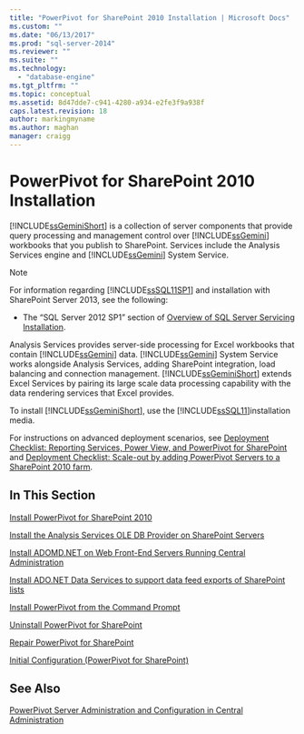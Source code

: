```yaml
---
title: "PowerPivot for SharePoint 2010 Installation | Microsoft Docs"
ms.custom: ""
ms.date: "06/13/2017"
ms.prod: "sql-server-2014"
ms.reviewer: ""
ms.suite: ""
ms.technology: 
  - "database-engine"
ms.tgt_pltfrm: ""
ms.topic: conceptual
ms.assetid: 8d47dde7-c941-4280-a934-e2fe3f9a938f
caps.latest.revision: 18
author: markingmyname
ms.author: maghan
manager: craigg
---
```

# PowerPivot for SharePoint 2010 Installation
  [!INCLUDE[ssGeminiShort](../../includes/ssgeminishort-md.md)] is a collection of server components that provide query processing and management control over [!INCLUDE[ssGemini](../../includes/ssgemini-md.md)] workbooks that you publish to SharePoint. Services include the Analysis Services engine and [!INCLUDE[ssGemini](../../includes/ssgemini-md.md)] System Service.  
  
> [!NOTE]  
>  For information regarding [!INCLUDE[ssSQL11SP1](../../includes/sssql11sp1-md.md)] and installation with SharePoint Server 2013, see the following:  
>   
>  -   The “SQL Server 2012 SP1” section of [Overview of SQL Server Servicing Installation](../../../2014/sql-server/install/overview-of-sql-server-servicing-installation.md).  
  
 Analysis Services provides server-side processing for Excel workbooks that contain [!INCLUDE[ssGemini](../../includes/ssgemini-md.md)] data. [!INCLUDE[ssGemini](../../includes/ssgemini-md.md)] System Service works alongside Analysis Services, adding SharePoint integration, load balancing and connection management. [!INCLUDE[ssGeminiShort](../../includes/ssgeminishort-md.md)] extends Excel Services by pairing its large scale data processing capability with the data rendering services that Excel provides.  
  
 To install [!INCLUDE[ssGeminiShort](../../includes/ssgeminishort-md.md)], use the [!INCLUDE[ssSQL11](../../includes/sssql11-md.md)]installation media.  
  
 For instructions on advanced deployment scenarios, see [Deployment Checklist: Reporting Services, Power View, and PowerPivot for SharePoint](deployment-checklist-reporting-services-power-view-power-pivot-for-sharepoint.md) and [Deployment Checklist: Scale-out by adding PowerPivot Servers to a SharePoint 2010 farm](../../../2014/sql-server/install/deployment-checklist-scale-out-adding-powerpivot-servers-sharepoint-2010-farm.md).  
  
## In This Section  
 [Install PowerPivot for SharePoint 2010](../../../2014/sql-server/install/install-powerpivot-for-sharepoint-2010.md)  
  
 [Install the Analysis Services OLE DB Provider on SharePoint Servers](../../../2014/sql-server/install/install-the-analysis-services-ole-db-provider-on-sharepoint-servers.md)  
  
 [Install ADOMD.NET on Web Front-End Servers Running Central Administration](../../../2014/sql-server/install/install-adomd-net-on-web-front-end-servers-running-central-administration.md)  
  
 [Install ADO.NET Data Services to support data feed exports of SharePoint lists](../../../2014/sql-server/install/install-ado-net-data-services-to-support-data-feed-exports-of-sharepoint-lists.md)  
  
 [Install PowerPivot from the Command Prompt](../../../2014/sql-server/install/install-powerpivot-from-the-command-prompt.md)  
  
 [Uninstall PowerPivot for SharePoint](../../../2014/sql-server/install/uninstall-power-pivot-for-sharepoint.md)  
  
 [Repair PowerPivot for SharePoint](../../../2014/sql-server/install/repair-powerpivot-for-sharepoint.md)  
  
 [Initial Configuration &#40;PowerPivot for SharePoint&#41;](../../../2014/sql-server/install/initial-configuration-powerpivot-for-sharepoint.md)  
  
## See Also  
 [PowerPivot Server Administration and Configuration in Central Administration](../../analysis-services/power-pivot-sharepoint/power-pivot-server-administration-and-configuration-in-central-administration.md)  
  
  
